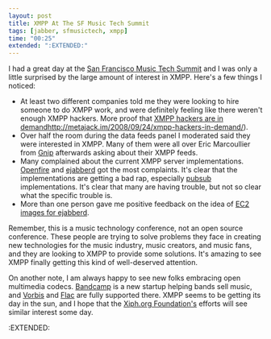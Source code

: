 ```yaml
---
layout: post
title: XMPP At The SF Music Tech Summit
tags: [jabber, sfmusictech, xmpp]
time: "00:25"
extended: ":EXTENDED:"
---
```


I had a great day at the [San Francisco Music Tech Summit](http://www.sfmusictech.com) and I was only a little surprised by the large amount of interest in XMPP.  Here's a few things I noticed:

* At least two different companies told me they were looking to hire someone to do XMPP work, and were definitely feeling like there weren't enough XMPP hackers.  More proof that [XMPP hackers are in demand]()http://metajack.im/2008/09/24/xmpp-hackers-in-demand/).
* Over half the room during the data feeds panel I moderated said they were interested in XMPP.  Many of them were all over Eric Marcoullier from [Gnip](http://www.gnip.com) afterwards asking about their XMPP feeds.
* Many complained about the current XMPP server implementations.  [Openfire](http://www.igniterealtime.org/projects/openfire/index.jsp) and [ejabberd](http://www.ejabberd.im) got the most complaints.  It's clear that the implementations are getting a bad rap, especially [pubsub](http://www.xmpp.org/extensions/xep-0060.html) implementations.  It's clear that many are having trouble, but not so clear what the specific trouble is.
* More than one person gave me positive feedback on the idea of [EC2 images for ejabberd](http://metajack.im/2008/10/13/plug-and-play-ejabberd-anyone-interested/).

Remember, this is a music technology conference, not an open source conference.  These people are trying to solve problems they face in creating new technologies for the music industry, music creators, and music fans, and they are looking to XMPP to provide some solutions.  It's amazing to see XMPP finally getting this kind of well-deserved attention.

On another note, I am always happy to see new folks embracing open multimedia codecs.  [Bandcamp](http://bandcamp.mu) is a new startup helping bands sell music, and [Vorbis](http://www.vorbis.com) and [Flac](http://www.flac.org) are fully supported there.  XMPP seems to be getting its day in the sun, and I hope that the [Xiph.org Foundation's](http://www.xiph.org) efforts will see similar interest some day. 

:EXTENDED:


